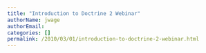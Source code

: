 ```yaml
---
title: "Introduction to Doctrine 2 Webinar"
authorName: jwage
authorEmail:
categories: []
permalink: /2010/03/01/introduction-to-doctrine-2-webinar.html
---
```


